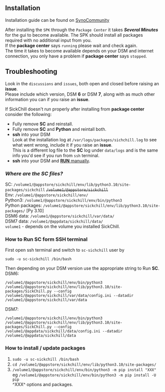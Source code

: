 ## Installation

Installation guide can be found on [SynoCommunity](https://synocommunity.com)

After installing the `SPK` through the `Package Center` it takes **_Several Minutes_** for the gui to become available. The SPK should install all packages required with no additional input from you.  
If the **package center** says `running` please wait and check again.  
The time it takes to become available depends on your DSM and internet connection, you only have a problem if **package center** says `stopped`.

## Troubleshooting

Look in the `discussions` and `issues`, both open and closed before raising an **issue**.  
Please include which version, DSM **6** or DSM **7**, along with as much other information you can if you raise an **issue**.

If SickChill doesn't run properly after installing from **package center** consider the following:

- Fully remove **SC** and reinstall.
- Fully remove **SC** and **Python** and reintall both.
- **ssh** into your DSM  
  Look at the installation log at `/var/logs/packages/sichchill.log` to see what went wrong, include it if you raise an **issue**.  
  This is a different log file to the **SC** log under `data/logs` and is the same info you'd see if you run from `ssh` terminal.
- **ssh** into your DSM and [**RUN** manually](#how-to-run-sc-form-ssh-terminal).

### _Where are the **SC** files?_

SC: `/volume1/@appstore/sickchill/env/lib/python3.10/site-packages/sickchill` ~~`/volume1/@appstore/sickchill`~~  
Env: `/volume1/@appstore/sickchill/env/`  
Python3: `/volume1/@appstore/sickchill/env/bin/python3`  
Python packages: `/volume1/@appstore/sickchill/env/lib/python3.10/site-packages/` [Py 3.10]  
DSM6 data: `/volume1/@appstore/sickchill/var/data/`  
DSM7 data: `/volume1/@appdata/sickchill/data/`  
`volume1` - depends on the volume you installed SickChill.

### How to Run **SC** form SSH terminal

First open ssh terminal and switch to `sc-sichchill` user by

    sudo -u sc-sickchill /bin/bash

Then depending on your DSM version use the appropriate string to Run **SC**.  
DSM6:

    /volume1/@appstore/sickchill/env/bin/python3 /volume1/@appstore/sickchill/env/lib/python3.10/site-packages/SickChill.py --config /volume1/@appstore/sickchill/var/data/config.ini --datadir /volume1/@appstore/sickchill/var/data

DSM7:

    /volume1/@appstore/sickchill/env/bin/python3 /volume1/@appstore/sickchill/env/lib/python3.10/site-packages/SickChill.py --config /volume1/@appdata/sickchill/data/config.ini --datadir /volume1/@appdata/sickchill/data

### How to install / update packages

1.  `sudo -u sc-sickchill /bin/bash`
2.  `cd /volume1/@appstore/sickchill/env/lib/python3.10/site-packages/`
3.  `/volume1/@appstore/sickchill/env/bin/python3 -m pip install "XXX"`  
    eg `/volume1/@appstore/sickchill/env/bin/python3 -m pip install -U pip`  
    ^XXX^ options and packages.
